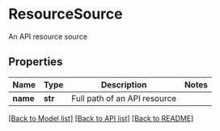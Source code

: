 # ResourceSource

An API resource source

## Properties
Name | Type | Description | Notes
------------ | ------------- | ------------- | -------------
**name** | **str** | Full path of an API resource | 

[[Back to Model list]](../README.md#documentation-for-models) [[Back to API list]](../README.md#documentation-for-api-endpoints) [[Back to README]](../README.md)


